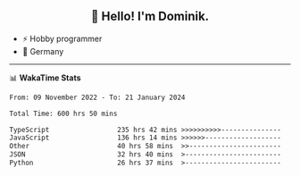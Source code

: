 <h2 align="center">👋 Hello! I'm Dominik.</h2>

- ⚡ Hobby programmer
- 📍 Germany

---
📊 **WakaTime Stats**
<!--START_SECTION:waka-->

```txt
From: 09 November 2022 - To: 21 January 2024

Total Time: 600 hrs 50 mins

TypeScript                 235 hrs 42 mins >>>>>>>>>>---------------   39.23 %
JavaScript                 136 hrs 14 mins >>>>>>-------------------   22.68 %
Other                      40 hrs 58 mins  >>-----------------------   06.82 %
JSON                       32 hrs 40 mins  >------------------------   05.44 %
Python                     26 hrs 37 mins  >------------------------   04.43 %
```

<!--END_SECTION:waka-->
